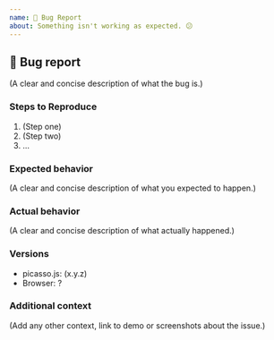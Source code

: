 ```yaml
---
name: 🐛 Bug Report
about: Something isn't working as expected. 😕
---
```


## 🐛 Bug report

(A clear and concise description of what the bug is.)

### Steps to Reproduce

1. (Step one)
1. (Step two)
1. ...

### Expected behavior

(A clear and concise description of what you expected to happen.)

### Actual behavior

(A clear and concise description of what actually happened.)

### Versions

- picasso.js: (x.y.z)
- Browser: ?

### Additional context

(Add any other context, link to demo or screenshots about the issue.)
